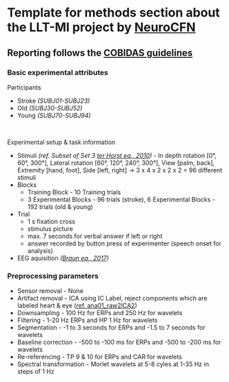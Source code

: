 # Template for methods section about the LLT-MI project by [NeuroCFN](https://uol.de/en/psychology/neurocfn)

## Reporting follows the [COBIDAS guidelines](https://www.nature.com/articles/s41593-020-00709-0#Sec1)

### Basic experimental attributes
Participants
- Stroke  *(SUBJ01-SUBJ23)*
- Old     *(SUBJ30-SUBJ52)*
- Young   *(SUBJ70-SUBJ94)*
<br>

Experimental setup & task information
- Stimuli *(ref. Subset of Set 3 [ter Horst ea., 2010](https://link.springer.com/article/10.1007/s00221-010-2235-1))* - In depth rotation [0°, 60°, 300°], Lateral rotation [60°, 120°, 240°, 300°], View [palm, back], Extremity [hand, foot], Side [left, right] -> 3 x 4 x 2 x 2 x 2 = 96 different stimuli
- Blocks
  - Training Block - 10 Training trials
  - 3 Experimental Blocks - 96 trials (stroke), 6 Experimental Blocks - 192 trials (old & young)
- Trial
  - 1 s fixation cross
  - stimulus picture
  - max. 7 seconds for verbal answer if left or right
  - answer recorded by button press of experimenter (speech onset for analysis)
- EEG aquisition *([Braun ea., 2017](https://www.hindawi.com/journals/np/2017/4653256/))*


### Preprocessing parameters
- Sensor removal - None
- Artifact removal - ICA using IC Label, reject components which are labeled heart & eye ([ref. ana01_raw2ICA2](../03_scripts/README_analysisplan.md))
- Downsampling - 100 Hz for ERPs and 250 Hz for wavelets
- Filtering - 1-20 Hz ERPs and HP 1 Hz for wavelets
- Segmentation - -1 to 3 seconds for ERPs and -1.5 to 7 seconds for wavelets
- Baseline correction - -500 to -100 ms for ERPs and -500 to -200 ms for wavelets
- Re-referencing - TP 9 & 10 for ERPs and CAR for wavelets
- Spectral transformation - Morlet wavelets at 5-8 cyles at 1-35 Hz in steps of 1 Hz

